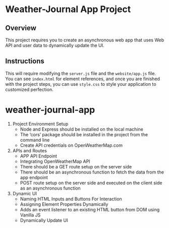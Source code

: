 # Weather-Journal App Project

## Overview

This project requires you to create an asynchronous web app that uses Web API and user data to dynamically update the UI.

## Instructions

This will require modifying the `server.js` file and the `website/app.js` file. You can see `index.html` for element references, and once you are finished with the project steps, you can use `style.css` to style your application to customized perfection.

# weather-journal-app

1. Project Environment Setup
   - Node and Express should be installed on the local machine
   - The ‘cors’ package should be installed in the project from the command line
   - Create API credentials on OpenWeatherMap.com
2. APIs and Routes
   - APP API Endpoint
   - Integrating OpenWeatherMap API
   - There should be a GET route setup on the server side
   - There should be an asynchronous function to fetch the data from the app endpoint
   - POST route setup on the server side and executed on the client side as an asynchronous function
3. Dynamic UI
   - Naming HTML Inputs and Buttons For Interaction
   - Assigning Element Properties Dynamically
   - Adds an event listener to an existing HTML button from DOM using Vanilla JS
   - Dynamically Update UI
